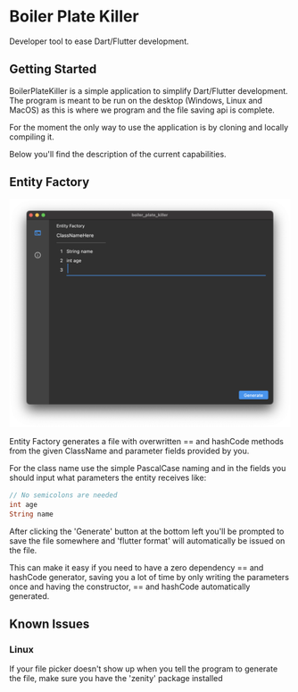 # Boiler Plate Killer

Developer tool to ease Dart/Flutter development.

## Getting Started

BoilerPlateKiller is a simple application to simplify Dart/Flutter development. The program is meant 
to be run on the desktop (Windows, Linux and MacOS) as this is where we program and the file saving api is complete.

For the moment the only way to use the application is by cloning and locally compiling it.

Below you'll find the description of the current capabilities.

## Entity Factory
![preview image](/preview/entity_factory.png)

Entity Factory generates a file with overwritten == and hashCode methods from the given ClassName 
and parameter fields provided by you.

For the class name use the simple PascalCase naming and in the fields you should input what parameters 
the entity receives like:

```dart
// No semicolons are needed
int age
String name
```

After clicking the 'Generate' button at the bottom left you'll be prompted to save the file somewhere 
and 'flutter format' will automatically be issued on the file.

This can make it easy if you need to have a zero dependency == and hashCode generator, saving you a 
lot of time by only writing the parameters once and having the constructor, == and hashCode automatically generated.

## Known Issues
### Linux
If your file picker doesn't show up when you tell the program to generate the file, make sure you have
the 'zenity' package installed